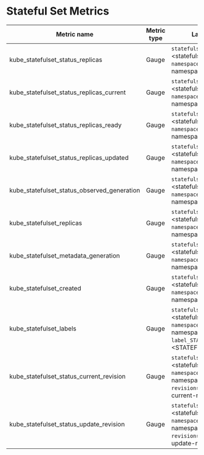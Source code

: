 # Stateful Set Metrics

| Metric name| Metric type | Labels/tags | Status |
| ---------- | ----------- | ----------- | ----------- |
| kube_statefulset_status_replicas | Gauge | `statefulset`=&lt;statefulset-name&gt; <br> `namespace`=&lt;statefulset-namespace&gt;  | STABLE |
| kube_statefulset_status_replicas_current | Gauge | `statefulset`=&lt;statefulset-name&gt; <br> `namespace`=&lt;statefulset-namespace&gt;  | STABLE |
| kube_statefulset_status_replicas_ready | Gauge | `statefulset`=&lt;statefulset-name&gt; <br> `namespace`=&lt;statefulset-namespace&gt;  | STABLE |
| kube_statefulset_status_replicas_updated | Gauge | `statefulset`=&lt;statefulset-name&gt; <br> `namespace`=&lt;statefulset-namespace&gt;  | STABLE |
| kube_statefulset_status_observed_generation | Gauge | `statefulset`=&lt;statefulset-name&gt; <br> `namespace`=&lt;statefulset-namespace&gt;  | STABLE |
| kube_statefulset_replicas | Gauge | `statefulset`=&lt;statefulset-name&gt; <br> `namespace`=&lt;statefulset-namespace&gt;  | STABLE |
| kube_statefulset_metadata_generation | Gauge | `statefulset`=&lt;statefulset-name&gt; <br> `namespace`=&lt;statefulset-namespace&gt;  | STABLE |
| kube_statefulset_created | Gauge | `statefulset`=&lt;statefulset-name&gt; <br> `namespace`=&lt;statefulset-namespace&gt;  | STABLE |
| kube_statefulset_labels | Gauge | `statefulset`=&lt;statefulset-name&gt; <br> `namespace`=&lt;statefulset-namespace&gt; <br> `label_STATEFULSET_LABEL`=&lt;STATEFULSET_LABEL&gt; | STABLE |
| kube_statefulset_status_current_revision | Gauge | `statefulset`=&lt;statefulset-name&gt; <br> `namespace`=&lt;statefulset-namespace&gt; <br> `revision`=&lt;statefulset-current-revision&gt; | STABLE |
| kube_statefulset_status_update_revision | Gauge | `statefulset`=&lt;statefulset-name&gt; <br> `namespace`=&lt;statefulset-namespace&gt; <br> `revision`=&lt;statefulset-update-revision&gt; | STABLE |
